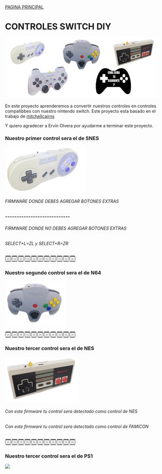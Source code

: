 [PAGINA PRINCIPAL](index.md)

# CONTROLES SWITCH DIY

<img src="imagenes/controles_switch.png"
height="200">

En este proyecto aprenderemos a convertir nuestros controles en controles compatibbes con nuestro nintendo switch.
Este proyecto esta basado en el trabajo de [mitchellcairns](https://github.com/mitchellcairns)

Y quiero agradecer a Ervin Olvera por ayudarme a terminar este proyecto.

### Nuestro primer control sera el de SNES

<img src="imagenes/CONTROLsnes.png"
height="150">

###### FIRMWARE DONDE DEBES AGREGAR BOTONES EXTRAS

<script type="module" src="web/install-button.js?module">conectar</script>
<esp-web-install-button manifest="proyectos/controles_switch/snes/manifest.json"></esp-web-install-button>

### ----------------------------

###### FIRMWARE DONDE NO DEBES AGREGAR BOTONES EXTRAS
###### SELECT+L=ZL y SELECT+R=ZR

<script type="module" src="web/install-button.js?module">conectar</script>
<esp-web-install-button manifest="proyectos/controles_switch/snes_no_botones/manifest.json"></esp-web-install-button>




<img src="imagenes/dividir.jpg"
height="20">

### Nuestro segundo control sera el de N64

<img src="imagenes/n64.png"
height="150">

<script type="module" src="web/install-button.js?module">conectar</script>
<esp-web-install-button manifest="proyectos/controles_switch/n64/manifest.json"></esp-web-install-button>

<img src="imagenes/dividir.jpg"
height="20">

### Nuestro tercer control sera el de NES

<img src="imagenes/nes.png"
height="150">

###### Con este firmware tu control sera detectado como control de NES
<script type="module" src="web/install-button.js?module">conectar</script>
<esp-web-install-button manifest="proyectos/controles_switch/nes/manifest.json"></esp-web-install-button>

###### Con este firmware tu control sera detectado como control de FAMICON
<script type="module" src="web/install-button.js?module">conectar</script>
<esp-web-install-button manifest="proyectos/controles_switch/fc/manifest.json"></esp-web-install-button>

<img src="imagenes/dividir.jpg"
height="20">

### Nuestro tercer control sera el de PS1

<img src="imagenes/PS1.png"
height="150">

<script type="module" src="web/install-button.js?module">conectar</script>
<esp-web-install-button manifest="proyectos/controles_switch/ps1/manifest.json"></esp-web-install-button>


